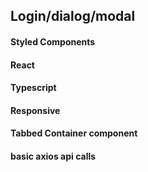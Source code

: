 ## Login/dialog/modal
#### Styled Components
#### React
#### Typescript
#### Responsive
#### Tabbed Container component
#### basic axios api calls
